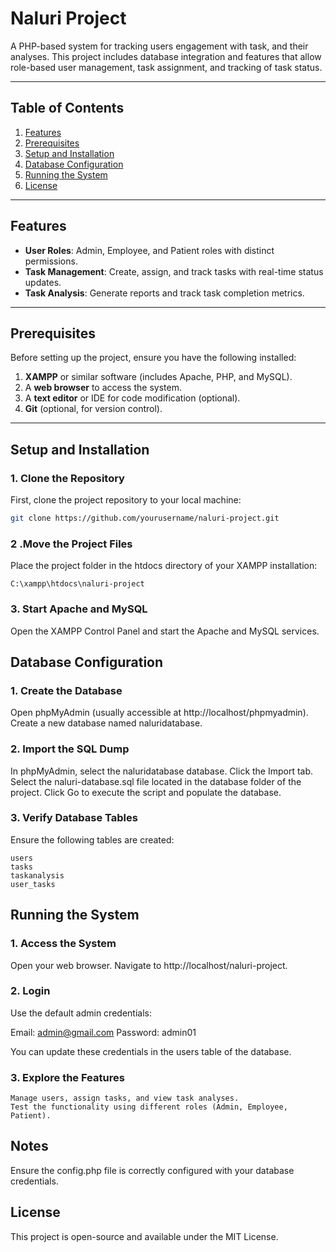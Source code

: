 # Naluri Project

A PHP-based system for tracking users engagement with task, and their analyses. This project includes database integration and features that allow role-based user management, task assignment, and tracking of task status.

---

## Table of Contents
1. [Features](#features)
2. [Prerequisites](#prerequisites)
3. [Setup and Installation](#setup-and-installation)
4. [Database Configuration](#database-configuration)
5. [Running the System](#running-the-system)
6. [License](#license)

---

## Features
- **User Roles**: Admin, Employee, and Patient roles with distinct permissions.
- **Task Management**: Create, assign, and track tasks with real-time status updates.
- **Task Analysis**: Generate reports and track task completion metrics.

---

## Prerequisites
Before setting up the project, ensure you have the following installed:
1. **XAMPP** or similar software (includes Apache, PHP, and MySQL).
2. A **web browser** to access the system.
3. A **text editor** or IDE for code modification (optional).
4. **Git** (optional, for version control).

---

## Setup and Installation

### 1. Clone the Repository
First, clone the project repository to your local machine:
```bash
git clone https://github.com/yourusername/naluri-project.git
```

### 2 .Move the Project Files
Place the project folder in the htdocs directory of your XAMPP installation:
```
C:\xampp\htdocs\naluri-project
```

### 3. Start Apache and MySQL
Open the XAMPP Control Panel and start the Apache and MySQL services.

## Database Configuration

### 1. Create the Database
Open phpMyAdmin (usually accessible at http://localhost/phpmyadmin).
Create a new database named naluridatabase.

### 2. Import the SQL Dump
In phpMyAdmin, select the naluridatabase database.
Click the Import tab.
Select the naluri-database.sql file located in the database folder of the project.
Click Go to execute the script and populate the database.

### 3. Verify Database Tables
Ensure the following tables are created:
```
users
tasks
taskanalysis
user_tasks
```

## Running the System

### 1. Access the System
Open your web browser.
Navigate to http://localhost/naluri-project.

### 2. Login
Use the default admin credentials:

Email: admin@gmail.com
Password: admin01

You can update these credentials in the users table of the database.

### 3. Explore the Features
```
Manage users, assign tasks, and view task analyses.
Test the functionality using different roles (Admin, Employee, Patient).
```

## Notes
Ensure the config.php file is correctly configured with your database credentials.

## License
This project is open-source and available under the MIT License.
